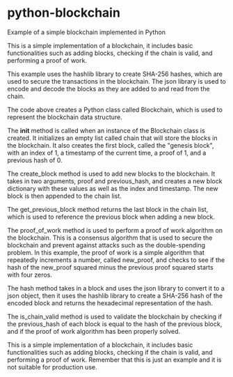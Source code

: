 # python-blockchain
Example of a simple blockchain implemented in Python

This is a simple implementation of a blockchain, it includes basic functionalities such as adding blocks, checking if the chain is valid, and performing a proof of work.

This example uses the hashlib library to create SHA-256 hashes, which are used to secure the transactions in the blockchain. The json library is used to encode and decode the blocks as they are added to and read from the chain.

The code above creates a Python class called Blockchain, which is used to represent the blockchain data structure.

The __init__ method is called when an instance of the Blockchain class is created. It initializes an empty list called chain that will store the blocks in the blockchain. It also creates the first block, called the "genesis block", with an index of 1, a timestamp of the current time, a proof of 1, and a previous hash of 0.

The create_block method is used to add new blocks to the blockchain. It takes in two arguments, proof and previous_hash, and creates a new block dictionary with these values as well as the index and timestamp. The new block is then appended to the chain list.

The get_previous_block method returns the last block in the chain list, which is used to reference the previous block when adding a new block.

The proof_of_work method is used to perform a proof of work algorithm on the blockchain. This is a consensus algorithm that is used to secure the blockchain and prevent against attacks such as the double-spending problem. In this example, the proof of work is a simple algorithm that repeatedly increments a number, called new_proof, and checks to see if the hash of the new_proof squared minus the previous proof squared starts with four zeros.

The hash method takes in a block and uses the json library to convert it to a json object, then it uses the hashlib library to create a SHA-256 hash of the encoded block and returns the hexadecimal representation of the hash.

The is_chain_valid method is used to validate the blockchain by checking if the previous_hash of each block is equal to the hash of the previous block, and if the proof of work algorithm has been properly solved.

This is a simple implementation of a blockchain, it includes basic functionalities such as adding blocks, checking if the chain is valid, and performing a proof of work. Remember that this is just an example and it is not suitable for production use.
